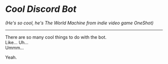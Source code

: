 # *Cool Discord Bot*
*(He's so cool, he's The World Machine from indie video game OneShot)*
___
There are so many cool things to do with the bot.
\
Like... Uh...
\
Ummm...

Yeah.